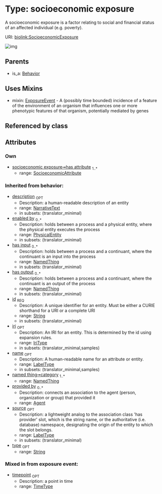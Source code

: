 
# Type: socioeconomic exposure


A socioeconomic exposure is a factor relating to social and financial status of an affected individual (e.g. poverty).

URI: [biolink:SocioeconomicExposure](https://w3id.org/biolink/vocab/SocioeconomicExposure)


![img](http://yuml.me/diagram/nofunky;dir:TB/class/[SocioeconomicAttribute]<has%20attribute%201..*-++[SocioeconomicExposure&#124;timepoint:time_type%20%3F;id(i):string;iri(i):iri_type%20%3F;type(i):string%20%3F;name(i):label_type%20%3F;description(i):narrative_text%20%3F;source(i):label_type%20%3F],[SocioeconomicExposure]uses%20-.->[ExposureEvent],[Behavior]^-[SocioeconomicExposure],[SocioeconomicAttribute],[PhysicalEntity],[NamedThing],[ExposureEvent],[Behavior],[Agent])

## Parents

 *  is_a: [Behavior](Behavior.md)

## Uses Mixins

 *  mixin: [ExposureEvent](ExposureEvent.md) - A (possibly time bounded) incidence of a feature of the environment of an organism that influences one or more phenotypic features of that organism, potentially mediated by genes

## Referenced by class


## Attributes


### Own

 * [socioeconomic exposure➞has attribute](socioeconomic_exposure_has_attribute.md)  <sub>1..*</sub>
    * range: [SocioeconomicAttribute](SocioeconomicAttribute.md)

### Inherited from behavior:

 * [description](description.md)  <sub>OPT</sub>
    * Description: a human-readable description of an entity
    * range: [NarrativeText](types/NarrativeText.md)
    * in subsets: (translator_minimal)
 * [enabled by](enabled_by.md)  <sub>0..*</sub>
    * Description: holds between a process and a physical entity, where the physical entity executes the process
    * range: [PhysicalEntity](PhysicalEntity.md)
    * in subsets: (translator_minimal)
 * [has input](has_input.md)  <sub>0..*</sub>
    * Description: holds between a process and a continuant, where the continuant is an input into the process
    * range: [NamedThing](NamedThing.md)
    * in subsets: (translator_minimal)
 * [has output](has_output.md)  <sub>0..*</sub>
    * Description: holds between a process and a continuant, where the continuant is an output of the process
    * range: [NamedThing](NamedThing.md)
    * in subsets: (translator_minimal)
 * [id](id.md)  <sub>REQ</sub>
    * Description: A unique identifier for an entity. Must be either a CURIE shorthand for a URI or a complete URI
    * range: [String](types/String.md)
    * in subsets: (translator_minimal)
 * [iri](iri.md)  <sub>OPT</sub>
    * Description: An IRI for an entity. This is determined by the id using expansion rules.
    * range: [IriType](types/IriType.md)
    * in subsets: (translator_minimal,samples)
 * [name](name.md)  <sub>OPT</sub>
    * Description: A human-readable name for an attribute or entity.
    * range: [LabelType](types/LabelType.md)
    * in subsets: (translator_minimal,samples)
 * [named thing➞category](named_thing_category.md)  <sub>1..*</sub>
    * range: [NamedThing](NamedThing.md)
 * [provided by](provided_by.md)  <sub>0..*</sub>
    * Description: connects an association to the agent (person, organization or group) that provided it
    * range: [Agent](Agent.md)
 * [source](source.md)  <sub>OPT</sub>
    * Description: a lightweight analog to the association class 'has provider' slot, which is the string name, or the authoritative (i.e. database) namespace, designating the origin of the entity to which the slot belongs.
    * range: [LabelType](types/LabelType.md)
    * in subsets: (translator_minimal)
 * [type](type.md)  <sub>OPT</sub>
    * range: [String](types/String.md)

### Mixed in from exposure event:

 * [timepoint](timepoint.md)  <sub>OPT</sub>
    * Description: a point in time
    * range: [TimeType](types/TimeType.md)
